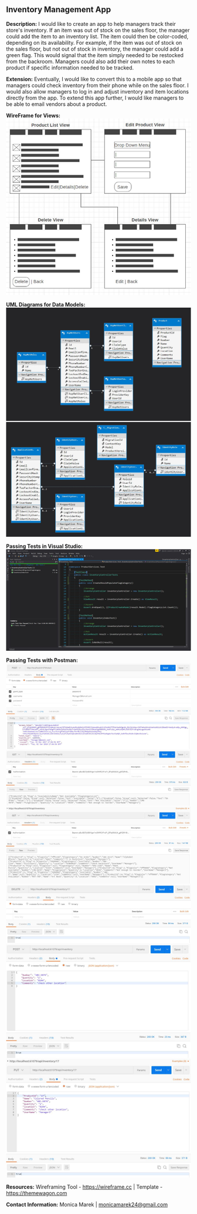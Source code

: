 ## Inventory Management App

**Description:** I would like to create an app to help managers track their store's inventory. If an item was out of stock on the sales floor, the manager could add the item to an inventory list. The item could then be color-coded, depending on its availability. For example, if the item was out of stock on the sales floor, but not out of stock in inventory, the manager could add a green flag. This would signal that the item simply needed to be restocked from the backroom. Managers could also add their own notes to each product if specific information needed to be tracked.

**Extension:** Eventually, I would like to convert this to a mobile app so that managers could check inventory from their phone while on the sales floor. I would also allow managers to log in and adjust inventory and item locations directly from the app. To extend this app further, I would like managers to be able to email vendors about a product.

**WireFrame for Views:** 
![Alt Text](/Screenshots/WireFrame.JPG)

**UML Diagrams for Data Models:** 
![Alt Text](/Screenshots/UML1.JPG)
![Alt Text](/Screenshots/UML2.JPG)

**Passing Tests in Visual Studio:**
![Alt Text](/Screenshots/PassingTests.JPG)

**Passing Tests with Postman:**
![Alt Text](/Screenshots/Postman1.JPG)
![Alt Text](/Screenshots/Postman2.JPG)
![Alt Text](/Screenshots/Postman3.JPG)
![Alt Text](/Screenshots/Postman4.JPG)
![Alt Text](/Screenshots/Postman5.JPG)
![Alt Text](/Screenshots/Postman6.JPG)

**Resources:** Wireframing Tool - https://wireframe.cc | Template - https://themewagon.com

**Contact Information:** Monica Marek | monicamarek24@gmail.com
